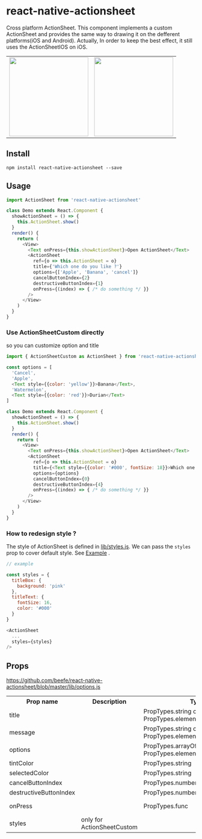 # react-native-actionsheet
Cross platform ActionSheet. This component implements a custom ActionSheet  and provides the same way to drawing it on the defferent platforms(iOS and Android). Actually, In order to keep the best effect, it still uses the ActionSheetIOS on iOS.

<table>
  <tbody>
    <tr>
      <td align="center" valign="top">
        <img width="210" src="./docs/ios-custom.png">
      </td>
      <td align="center" valign="top">
        <img width="210" src="./docs/ios-native.png">
      </td>
    </tr>
  </tbody>
</table>

## Install

```
npm install react-native-actionsheet --save
```

## Usage

```js
import ActionSheet from 'react-native-actionsheet'

class Demo extends React.Component {
  showActionSheet = () => {
    this.ActionSheet.show()
  }
  render() {
    return (
      <View>
        <Text onPress={this.showActionSheet}>Open ActionSheet</Text>
        <ActionSheet
          ref={o => this.ActionSheet = o}
          title={'Which one do you like ?'}
          options={['Apple', 'Banana', 'cancel']}
          cancelButtonIndex={2}
          destructiveButtonIndex={1}
          onPress={(index) => { /* do something */ }}
        />
      </View>
    )
  }
}
```


### Use ActionSheetCustom directly

so you can customize option and title

```js
import { ActionSheetCustom as ActionSheet } from 'react-native-actionsheet'

const options = [
  'Cancel', 
  'Apple', 
  <Text style={{color: 'yellow'}}>Banana</Text>,
  'Watermelon', 
  <Text style={{color: 'red'}}>Durian</Text>
]

class Demo extends React.Component {
  showActionSheet = () => {
    this.ActionSheet.show()
  }
  render() {
    return (
      <View>
        <Text onPress={this.showActionSheet}>Open ActionSheet</Text>
        <ActionSheet
          ref={o => this.ActionSheet = o}
          title={<Text style={{color: '#000', fontSize: 18}}>Which one do you like?</Text>}
          options={options}
          cancelButtonIndex={0}
          destructiveButtonIndex={4}
          onPress={(index) => { /* do something */ }}
        />
      </View>
    )
  }
}
```

### How to redesign style ?

The style of ActionSheet is defined in [lib/styles.js](https://github.com/beefe/react-native-actionsheet/blob/master/lib/styles.js). We can pass the `styles` prop to cover default style. See [Example](https://github.com/beefe/react-native-actionsheet/blob/master/example/app/ExampleB.js#L48) .

```javascript
// example

const styles = {
  titleBox: {
    background: 'pink'
  },
  titleText: {
    fontSize: 16,
    color: '#000'
  }
}

<ActionSheet
  ...
  styles={styles}
/>
```

## Props

https://github.com/beefe/react-native-actionsheet/blob/master/lib/options.js

<table>
    <tr>
        <th>Prop name</th>
        <th>Description</th>
        <th>Type</th>
        <th>Default</th>
    </tr>
    <tr>
        <td>title</td>
        <td></td>
        <td>PropTypes.string or PropTypes.element</td>
        <td></td>
    </tr>
    <tr>
        <td>message</td>
        <td></td>
        <td>PropTypes.string or PropTypes.element</td>
        <td></td>
    </tr>
    <tr>
        <td>options</td>
        <td></td>
        <td>PropTypes.arrayOf([PropTypes.string, PropTypes.element])</td>
        <td></td>
    </tr>
    <tr>
        <td>tintColor</td>
        <td></td>
        <td>PropTypes.string</td>
        <td></td>
    </tr>
    <tr>
            <td>selectedColor</td>
            <td></td>
            <td>PropTypes.string</td>
            <td></td>
        </tr>
    <tr>
        <td>cancelButtonIndex</td>
        <td></td>
        <td>PropTypes.number</td>
        <td></td>
    </tr>
    <tr>
        <td>destructiveButtonIndex</td>
        <td></td>
        <td>PropTypes.number</td>
        <td></td>
    </tr>
    <tr>
        <td>onPress</td>
        <td></td>
        <td>PropTypes.func</td>
        <td>(index) => {}</td>
    </tr>
    <tr>
        <td>styles</td>
        <td>only for ActionSheetCustom</td>
        <td></td>
        <td>{}</td>
    </tr>
</table>
